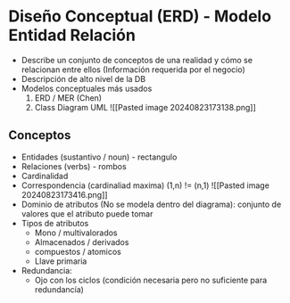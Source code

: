 # Diseño Conceptual (ERD) - Modelo Entidad Relación
+ Describe un conjunto de conceptos de una realidad y cómo se relacionan entre ellos (Información requerida por el negocio)
+ Descripción de alto nivel de la DB
+ Modelos conceptuales más usados
	1. ERD  / MER (Chen)
	2. Class Diagram UML
![[Pasted image 20240823173138.png]]

## Conceptos
+ Entidades (sustantivo / noun) - rectangulo
+ Relaciones (verbs) - rombos
+ Cardinalidad
+ Correspondencia (cardinaliad maxima) (1,n) != (n,1)
![[Pasted image 20240823173416.png]]
+ Dominio de atributos (No se modela dentro del diagrama): conjunto de valores que el atributo puede tomar
+ Tipos de atributos
	+ Mono / multivalorados
	+ Almacenados / derivados
	+ compuestos / atomicos
	+ Llave primaria
+ Redundancia:
	+ Ojo con los ciclos (condición necesaria pero no suficiente para redundancía)

